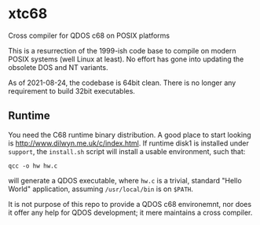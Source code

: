 xtc68
=====

Cross compiler for QDOS c68 on POSIX platforms

This is a resurrection of the 1999-ish code base to compile on modern POSIX systems (well Linux at least). No effort has gone into updating the obsolete DOS and NT variants.

As of 2021-08-24, the codebase is 64bit clean. There is no longer any requirement to build 32bit executables.

## Runtime

You need the C68 runtime binary distribution. A good place to start looking is http://www.dilwyn.me.uk/c/index.html. If runtime disk1 is installed under `support`, the `install.sh` script will install a usable environment, such that:

```
qcc -o hw hw.c
```
will generate a QDOS executable, where `hw.c` is a trivial, standard "Hello World" application, assuming `/usr/local/bin` is on `$PATH`.

It is not purpose of this repo to provide a QDOS c68 environemnt, nor does it offer any help for QDOS development; it mere maintains a cross compiler.
